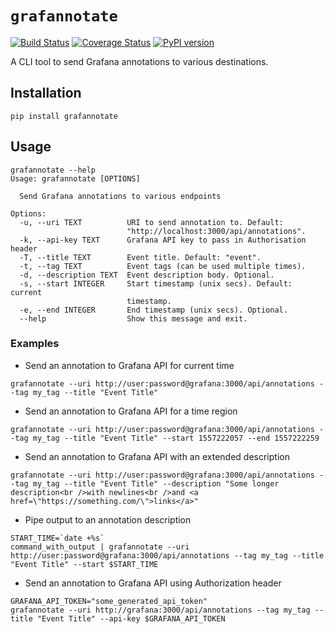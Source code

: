# `grafannotate`

[![Build Status](https://travis-ci.org/devopsmakers/python-grafannotate.svg?branch=master)](https://travis-ci.org/devopsmakers/python-grafannotate)
[![Coverage Status](https://coveralls.io/repos/github/devopsmakers/python-grafannotate/badge.svg?branch=master)](https://coveralls.io/github/devopsmakers/python-grafannotate?branch=master)
[![PyPI version](https://badge.fury.io/py/grafannotate.svg)](https://badge.fury.io/py/grafannotate)

A CLI tool to send Grafana annotations to various destinations.

## Installation
```
pip install grafannotate
```

## Usage

```
grafannotate --help
Usage: grafannotate [OPTIONS]

  Send Grafana annotations to various endpoints

Options:
  -u, --uri TEXT          URI to send annotation to. Default:
                          "http://localhost:3000/api/annotations".
  -k, --api-key TEXT      Grafana API key to pass in Authorisation header
  -T, --title TEXT        Event title. Default: "event".
  -t, --tag TEXT          Event tags (can be used multiple times).
  -d, --description TEXT  Event description body. Optional.
  -s, --start INTEGER     Start timestamp (unix secs). Default: current
                          timestamp.
  -e, --end INTEGER       End timestamp (unix secs). Optional.
  --help                  Show this message and exit.
  ```

### Examples
- Send an annotation to Grafana API for current time
```
grafannotate --uri http://user:password@grafana:3000/api/annotations --tag my_tag --title "Event Title"
```

- Send an annotation to Grafana API for a time region
```
grafannotate --uri http://user:password@grafana:3000/api/annotations --tag my_tag --title "Event Title" --start 1557222057 --end 1557222259
```

- Send an annotation to Grafana API with an extended description
```
grafannotate --uri http://user:password@grafana:3000/api/annotations --tag my_tag --title "Event Title" --description "Some longer description<br />with newlines<br />and <a href=\"https://something.com/\">links</a>"
```

- Pipe output to an annotation description
```
START_TIME=`date +%s`
command_with_output | grafannotate --uri http://user:password@grafana:3000/api/annotations --tag my_tag --title "Event Title" --start $START_TIME
```

- Send an annotation to Grafana API using Authorization header
```
GRAFANA_API_TOKEN="some_generated_api_token"
grafannotate --uri http://grafana:3000/api/annotations --tag my_tag --title "Event Title" --api-key $GRAFANA_API_TOKEN
```
